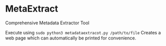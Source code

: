 # MetaExtract
Comprehensive Metadata Extractor Tool

Execute using `sudo python3 metadataextracot.py /path/to/file`
Creates a web page which can automatically be printed for convenience.
